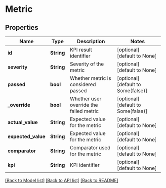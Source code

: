 # Metric

## Properties
Name | Type | Description | Notes
------------ | ------------- | ------------- | -------------
**id** | **String** | KPI result identifier | [optional] [default to None]
**severity** | **String** | Severity of the metric | [optional] [default to None]
**passed** | **bool** | Whether metric is considered passed | [optional] [default to Some(false)]
**_override** | **bool** | Whether user override the failed metric | [optional] [default to Some(false)]
**actual_value** | **String** | Expected value for the metric | [optional] [default to None]
**expected_value** | **String** | Expected value for the metric | [optional] [default to None]
**comparator** | **String** | Comparator used for the metric | [optional] [default to None]
**kpi** | **String** | KPI identifier | [optional] [default to None]

[[Back to Model list]](../README.md#documentation-for-models) [[Back to API list]](../README.md#documentation-for-api-endpoints) [[Back to README]](../README.md)


